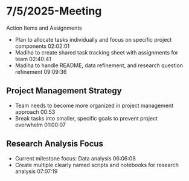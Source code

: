 # 7/5/2025-Meeting

Action Items and Assignments

- Plan to allocate tasks individually and focus on specific project components 02:02:01
- Madiha to create shared task tracking sheet with assignments for team 02:40:41
- Madiha to handle README, data refinement, and research question refinement 09:09:36

## Project Management Strategy

- Team needs to become more organized in project management approach 00:53
- Break tasks into smaller, specific goals to prevent project overwhelm 01:00:07

## Research Analysis Focus

- Current milestone focus: Data analysis 06:06:08
- Create multiple clearly named scripts and notebooks for research analysis 07:07:19
